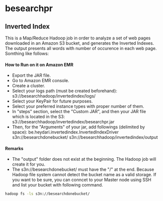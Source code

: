 besearchpr
==========

## Inverted Index
This is a Map/Reduce Hadoop job in order to analyze a set of web pages downloaded in an Amazon S3 bucket, and generates the Inverted Indexes. The output presents all words with number of occurence in each web page. Somthing like follows:

#### How to Run on it on Amazon EMR
- Export the JAR file.
- Go to Amazon EMR console.
- Create a cluster.
- Select your logs path (must be created beforehand): s3://besearchhadoop/invertedindex/logs/
- Select your KeyPair for future purposes.
- Select your preferred instance types with proper number of them.
- In "steps" section, select the "Custom JAR", and then your JAR file which is located in the S3: s3://besearchhadoop/invertedindex/besearchpr.jar
- Then, for the "Arguments" of your jar, add followings (delimited by space): be.heydari.invertedindex.InvertedIndexDriver s3n://besearchdonebucket/ s3n://besearchhadoop/invertedindex/output

#### Remarks 
- The "output" folder does not exist at the beginning. The Hadoop job will create it for you.
- The s3n://besearchdonebucket/ must have the "/" at the end. Because Hadoop file system cannot detect the bucket name as a valid storage. If you want to be sure, you can conncet to your Master node using SSH and list your bucket with following command.
 
 ```bash
 hadoop fs -ls s3n://besearchdonebucket/
 ```

